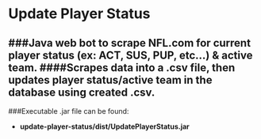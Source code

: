 # Update Player Status
###Java web bot to scrape NFL.com for current player status (ex: ACT, SUS, PUP, etc...) & active team.
####Scrapes data into a .csv file, then updates player status/active team in the database using created .csv.
-----
###Executable .jar file can be found:
- **update-player-status/dist/UpdatePlayerStatus.jar**

